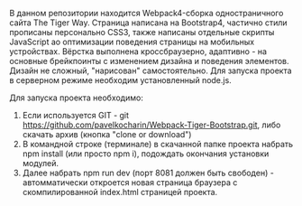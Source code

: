 В данном репозитории находится Webpack4-сборка одностраничного сайта The Tiger Way. Страницa написанa на Bootstrap4, частично стили прописаны персонально CSS3, также написаны отдельные скрипты JavaScript ао оптимизации поведения страницы на мобильных устройствах. Вёрстка выполнена кроссбраузерно, адаптивно - на основные брейкпоинты с изменением дизайна и поведения элементов.  Дизайн не сложный, "нарисован" самостоятельно. Для запуска проекта в серверном режиме необходим установленный node.js.

Для запуска проекта необходимо:

1. Если используется GIT - git https://github.com/pavelkocharin/Webpack-Tiger-Bootstrap.git, либо скачать архив (кнопка "clone or download")
2. В командной строке (терминале) в скачанной папке проекта набрать npm install (или просто npm i), подождать окончания установки модулей.
3. Далее набрать npm run dev (порт 8081 должен быть свободен) - автомматически откроется новая страница браузера с скомпилированной index.html страницей проекта. 